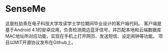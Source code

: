 SenseMe
=======
这是杜劼熹在电子科技大学攻读学士学位期间毕业设计的客户端代码。
客户端是基于Android 4.1的安卓应用，负责检测周边蓝牙信号，并匹配本地和云端数据库MAC地址所对应功能，实现在手机上打开网页、发送短信、设定闹钟等功能。
项目以MIT开源协议发布在Github上。
